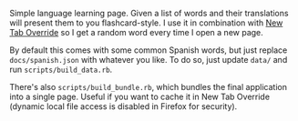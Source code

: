 Simple language learning page. Given a list of words and their translations will present them to you flashcard-style. I use it in combination with [New Tab Override](https://addons.mozilla.org/en-US/firefox/addon/new-tab-override/) so I get a random word every time I open a new page.

By default this comes with some common Spanish words, but just replace `docs/spanish.json` with whatever you like. To do so, just update `data/` and run `scripts/build_data.rb`.

There's also `scripts/build_bundle.rb`, which bundles the final application into a single page. Useful if you want to cache it in New Tab Override (dynamic local file access is disabled in Firefox for security).

